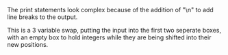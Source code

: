 The print statements look complex because of the addition of "\n" to add line breaks to the output.

This is a 3 variable swap, putting the input into the first two seperate boxes, with an empty box to hold integers while they are being shifted into their new positions.